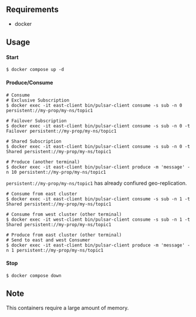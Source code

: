 ## Requirements
- docker

## Usage
#### Start
```
$ docker compose up -d
```

#### Produce/Consume
```
# Consume
# Exclusive Subscription
$ docker exec -it east-client bin/pulsar-client consume -s sub -n 0 persistent://my-prop/my-ns/topic1

# Failover Subscription
$ docker exec -it east-client bin/pulsar-client consume -s sub -n 0 -t Failover persistent://my-prop/my-ns/topic1

# Shared Subscription
$ docker exec -it east-client bin/pulsar-client consume -s sub -n 0 -t Shared persistent://my-prop/my-ns/topic1

# Produce (another terminal)
$ docker exec -it east-client bin/pulsar-client produce -m 'message' -n 10 persistent://my-prop/my-ns/topic1
```

`persistent://my-prop/my-ns/topic1` has already confiured geo-replication.
```
# Consume from east cluster
$ docker exec -it east-client bin/pulsar-client consume -s sub -n 1 -t Shared persistent://my-prop/my-ns/topic1

# Consume from west cluster (other terminal)
$ docker exec -it west-client bin/pulsar-client consume -s sub -n 1 -t Shared persistent://my-prop/my-ns/topic1

# Produce from east cluster (other terminal)
# Send to east and west Consumer
$ docker exec -it east-client bin/pulsar-client produce -m 'message' -n 1 persistent://my-prop/my-ns/topic1
```

#### Stop
```
$ docker compose down
```

## Note
This containers require a large amount of memory.

